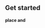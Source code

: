 ## Get started 
#### place <link> and <script> tag in the html file.
#### class = "mt-5"
#### {property}{sides}-{size}
#### <span class="border border-dark> 
#### <p class="bg-info">
#### <div class="border border-dark bg-info">

